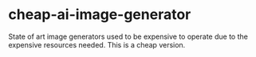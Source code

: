 # cheap-ai-image-generator
State of art image generators used to be expensive to operate due to the expensive resources needed. This is a cheap version.
